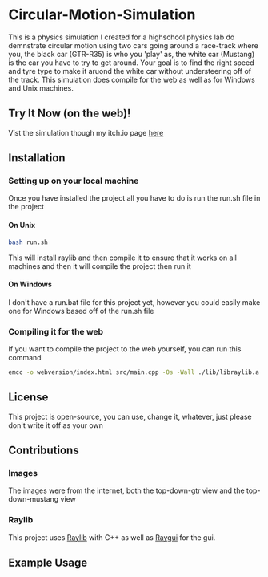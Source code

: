 # Circular-Motion-Simulation
This is a physics simulation I created for a highschool physics lab do demnstrate circular motion using two cars going around a race-track where you, the black car (GTR-R35) is who you 'play' as, the white car (Mustang) is the car you have to try to get around. Your goal is to find the right speed and tyre type to make it aruond the white car without understeering off of the track. This simulation does compile for the web as well as for Windows and Unix machines.

## Try It Now (on the web)!
Vist the simulation though my itch.io page [here](https://hotwheelzcodz.itch.io/circ-motion)

## Installation
### Setting up on your local machine
Once you have installed the project all you have to do is run the run.sh file in the project

#### On Unix
```bash
bash run.sh
```
This will install raylib and then compile it to ensure that it works on all machines and then it will compile the project then run it

#### On Windows
I don't have a run.bat file for this project yet, however you could easily make one for Windows based off of the run.sh file

### Compiling it for the web
If you want to compile the project to the web yourself, you can run this command
```bash
emcc -o webversion/index.html src/main.cpp -Os -Wall ./lib/libraylib.a -I. -Iinclude -L. -Llib -s --preload-file images --preload-file fonts  USE_GLFW=3 -s ASYNCIFY -DPLATFORM_WEB
```

## License
This project is open-source, you can use, change it, whatever, just please don't write it off as your own

## Contributions
### Images
The images were from the internet, both the top-down-gtr view and the top-down-mustang view

### Raylib
This project uses [Raylib](https://github.com/raysan5/raylib) with C++ as well as [Raygui](https://github.com/raysan5/raygui) for the gui.

## Example Usage
